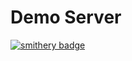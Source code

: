 # Demo Server
[![smithery badge](https://smithery.ai/badge/@dlwjdtn535/mcp-server-demo)](https://smithery.ai/server/@dlwjdtn535/mcp-server-demo)
